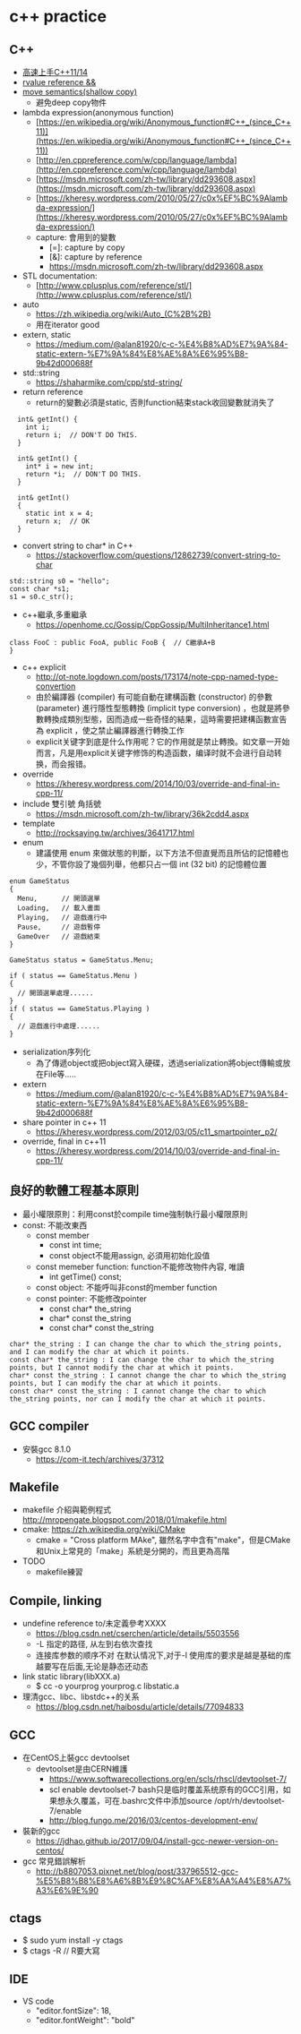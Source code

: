 # c++ practice
## C++
* [高速上手C++11/14](https://legacy.gitbook.com/book/changkun/cpp1x-tutorial/details)
* [rvalue reference &&](https://shininglionking.blogspot.com/2013/06/c-rvalue-reference.html)
* [move semantics(shallow copy)](https://www.youtube.com/watch?v=IOkgBrXCtfo)
  * 避免deep copy物件
* lambda expression(anonymous function)
  * [https://en.wikipedia.org/wiki/Anonymous_function#C++_(since_C++11)](https://en.wikipedia.org/wiki/Anonymous_function#C++_(since_C++11))
  * [http://en.cppreference.com/w/cpp/language/lambda](http://en.cppreference.com/w/cpp/language/lambda)
  * [https://msdn.microsoft.com/zh-tw/library/dd293608.aspx](https://msdn.microsoft.com/zh-tw/library/dd293608.aspx)
  * [https://kheresy.wordpress.com/2010/05/27/c0x%EF%BC%9Alambda-expression/](https://kheresy.wordpress.com/2010/05/27/c0x%EF%BC%9Alambda-expression/)
  * capture: 會用到的變數
    * [=]: capture by copy 
    * [&]: capture by reference
    * https://msdn.microsoft.com/zh-tw/library/dd293608.aspx
* STL documentation:
  * [http://www.cplusplus.com/reference/stl/](http://www.cplusplus.com/reference/stl/)
* auto
  * https://zh.wikipedia.org/wiki/Auto_(C%2B%2B)
  * 用在iterator good
* extern, static
  * https://medium.com/@alan81920/c-c-%E4%B8%AD%E7%9A%84-static-extern-%E7%9A%84%E8%AE%8A%E6%95%B8-9b42d000688f
* std::string
  * https://shaharmike.com/cpp/std-string/
* return reference
  * return的變數必須是static, 否則function結束stack收回變數就消失了
```
  int& getInt() {
    int i;
    return i;  // DON'T DO THIS.
  }
  
  int& getInt() {
    int* i = new int;
    return *i;  // DON'T DO THIS.
  }
  
  int& getInt()
  {
    static int x = 4;
    return x;  // OK
  }
```
* convert string to char* in C++
  * https://stackoverflow.com/questions/12862739/convert-string-to-char
```
std::string s0 = "hello";
const char *s1;
s1 = s0.c_str();
```
* c++繼承,多重繼承
  * https://openhome.cc/Gossip/CppGossip/MultiInheritance1.html
```
class FooC : public FooA, public FooB {  // C繼承A+B
}
```
* c++ explicit
  * http://ot-note.logdown.com/posts/173174/note-cpp-named-type-convertion
  * 由於編譯器 (compiler) 有可能自動在建構函數 (constructor) 的參數 (parameter) 進行隱性型態轉換 (implicit type conversion) ，也就是將參數轉換成類別型態，因而造成一些奇怪的結果，這時需要把建構函數宣告為 explicit ，使之禁止編譯器進行轉換工作
  * explicit关键字到底是什么作用呢？它的作用就是禁止轉換。如文章一开始而言，凡是用explicit关键字修饰的构造函数，编译时就不会进行自动转换，而会报错。
* override
  * https://kheresy.wordpress.com/2014/10/03/override-and-final-in-cpp-11/
* include 雙引號 角括號
  * https://msdn.microsoft.com/zh-tw/library/36k2cdd4.aspx
* template
  * http://rocksaying.tw/archives/3641717.html
* enum
  * 建議使用 enum 來做狀態的判斷，以下方法不但直覺而且所佔的記憶體也少，不管你設了幾個列舉，他都只占一個 int (32 bit) 的記憶體位置
```
enum GameStatus
{
  Menu,      // 開頭選單
  Loading,   // 載入畫面
  Playing,   // 遊戲進行中
  Pause,     // 遊戲暫停
  GameOver   // 遊戲結束
}
 
GameStatus status = GameStatus.Menu;
 
if ( status == GameStatus.Menu )
{
  // 開頭選單處理......
}
if ( status == GameStatus.Playing )
{
  // 遊戲進行中處理......
}
```
* serialization序列化
   * 為了傳遞object或把object寫入硬碟，透過serialization將object傳輸或放在File等.....
* extern
  * https://medium.com/@alan81920/c-c-%E4%B8%AD%E7%9A%84-static-extern-%E7%9A%84%E8%AE%8A%E6%95%B8-9b42d000688f
* share pointer in c++ 11
  * https://kheresy.wordpress.com/2012/03/05/c11_smartpointer_p2/
* override, final in c++11
  * https://kheresy.wordpress.com/2014/10/03/override-and-final-in-cpp-11/

## 良好的軟體工程基本原則
* 最小權限原則：利用const於compile time強制執行最小權限原則
* const: 不能改東西
  * const member
    * const int time;
    * const object不能用assign, 必須用初始化設值
  * const memeber function: function不能修改物件內容, 唯讀
    * int getTime() const;
  * const object: 不能呼叫非const的member function
  * const pointer: 不能修改pointer
    * const char* the_string
    * char* const the_string
    * const char* const the_string
```
char* the_string : I can change the char to which the_string points, and I can modify the char at which it points.
const char* the_string : I can change the char to which the_string points, but I cannot modify the char at which it points.
char* const the_string : I cannot change the char to which the_string points, but I can modify the char at which it points.
const char* const the_string : I cannot change the char to which the_string points, nor can I modify the char at which it points.
```
## GCC compiler
* 安裝gcc 8.1.0
  * https://com-it.tech/archives/37312

## Makefile
* makefile 介紹與範例程式 http://mropengate.blogspot.com/2018/01/makefile.html
* cmake: https://zh.wikipedia.org/wiki/CMake
  * cmake = "Cross platform MAke", 雖然名字中含有"make"，但是CMake和Unix上常見的「make」系統是分開的，而且更為高階
* TODO
  * makefile練習
  
## Compile, linking
* undefine reference to/未定義參考XXXX
  * https://blog.csdn.net/cserchen/article/details/5503556
  * -L 指定的路径, 从左到右依次查找
  * 连接库参数的顺序不对 在默认情况下,对于-l 使用库的要求是越是基础的库越要写在后面,无论是静态还动态
* link static library(libXXX.a)
  * $ cc -o yourprog yourprog.c libstatic.a
* 理清gcc、libc、libstdc++的关系
  * https://blog.csdn.net/haibosdu/article/details/77094833

## GCC
* 在CentOS上裝gcc devtoolset
  * devtoolset是由CERN維護
    * https://www.softwarecollections.org/en/scls/rhscl/devtoolset-7/
    * scl enable devtoolset-7 bash只是临时覆盖系统原有的GCC引用，如果想永久覆盖，可在.bashrc文件中添加source /opt/rh/devtoolset-7/enable
    * http://blog.fungo.me/2016/03/centos-development-env/
* 裝新的gcc
  * https://jdhao.github.io/2017/09/04/install-gcc-newer-version-on-centos/
* gcc 常見錯誤解析
  * http://b8807053.pixnet.net/blog/post/337965512-gcc-%E5%B8%B8%E8%A6%8B%E9%8C%AF%E8%AA%A4%E8%A7%A3%E6%9E%90

## ctags
* $ sudo yum install -y ctags
* $ ctags -R  // R要大寫

## IDE
* VS code
  * "editor.fontSize": 18,
  * "editor.fontWeight": "bold"
